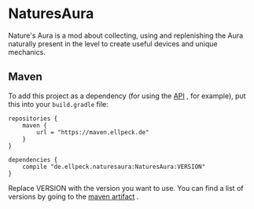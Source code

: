 # NaturesAura

Nature's Aura is a mod about collecting, using and replenishing the Aura
naturally present in the level to create useful devices and unique mechanics.

## Maven

To add this project as a dependency (for using
the [API](https://github.com/Ellpeck/NaturesAura/tree/main/src/main/java/de/ellpeck/naturesaura/api)
, for example), put this into your `build.gradle` file:

```
repositories {
    maven {
        url = "https://maven.ellpeck.de"
    }
}

dependencies {
    compile "de.ellpeck.naturesaura:NaturesAura:VERSION"
}
```

Replace VERSION with the version you want to use. You can find a list of
versions by going to
the [maven artifact](https://maven.ellpeck.de/de/ellpeck/naturesaura/NaturesAura/)
.